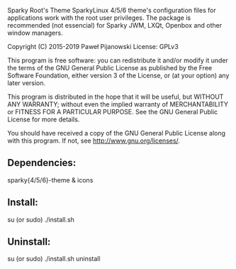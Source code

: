 Sparky Root's Theme
SparkyLinux 4/5/6 theme's configuration files for applications work with the root user privileges. The package is recommended (not essencial) for Sparky JWM, LXQt, Openbox and other window managers.

Copyright (C) 2015-2019 Paweł Pijanowski
License: GPLv3

This program is free software: you can redistribute it and/or modify
it under the terms of the GNU General Public License as published by
the Free Software Foundation, either version 3 of the License, or
(at your option) any later version.

This program is distributed in the hope that it will be useful,
but WITHOUT ANY WARRANTY; without even the implied warranty of
MERCHANTABILITY or FITNESS FOR A PARTICULAR PURPOSE.  See the
GNU General Public License for more details.

You should have received a copy of the GNU General Public License
along with this program.  If not, see <http://www.gnu.org/licenses/>.

Dependencies:
-------------
sparky{4/5/6}-theme
& icons

Install:
-------------
su (or sudo) 
./install.sh

Uninstall:
-------------
su (or sudo)
./install.sh uninstall
